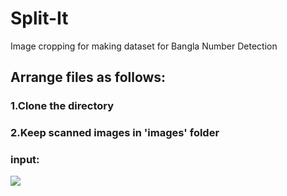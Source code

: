 # Split-It
Image cropping for making  dataset for Bangla Number Detection

## Arrange files as follows:
### 1.Clone the directory
### 2.Keep scanned images in 'images' folder
### input:


![](https://imgur.com/a/sIr9a)
